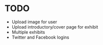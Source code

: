 # TODO

* Upload image for user
* Upload introductory/cover page for exhibit
* Multiple exhibits
* Twitter and Facebook logins
